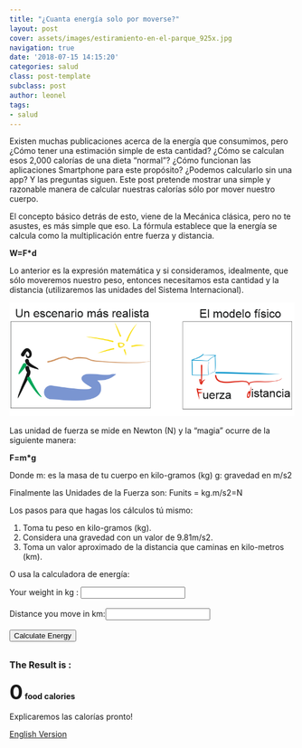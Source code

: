```yaml
---
title: "¿Cuanta energía solo por moverse?"
layout: post
cover: assets/images/estiramiento-en-el-parque_925x.jpg
navigation: true
date: '2018-07-15 14:15:20'
categories: salud
class: post-template
subclass: post
author: leonel
tags:
- salud
---
```


Existen muchas publicaciones acerca de la energía que consumimos, pero ¿Cómo tener una estimación simple de esta cantidad?  ¿Cómo se calculan esos 2,000 calorías de una dieta “normal”? ¿Cómo funcionan las aplicaciones Smartphone para este propósito? ¿Podemos calcularlo sin una app? Y las preguntas siguen. Este post pretende mostrar una simple y razonable manera de calcular nuestras calorías sólo por mover nuestro cuerpo.

El concepto básico detrás de esto, viene de la Mecánica clásica, pero no te asustes, es más simple que eso. La fórmula establece que la energía se calcula como la multiplicación entre fuerza y distancia.

**W=F*d**

Lo anterior es la expresión matemática y si consideramos, idealmente, que sólo moveremos nuestro peso, entonces necesitamos esta cantidad y la distancia (utilizaremos las unidades del Sistema Internacional).

![](/assets/images/mecanica-clasica-fuerza-y-distancia.png)

Las unidad de fuerza se mide en Newton (N) y la “magia” ocurre de la siguiente manera:

**F=m*g**

Donde m: es la masa de tu cuerpo en kilo-gramos (kg)
								 g: gravedad en m/s2

Finalmente las Unidades de la Fuerza son:
Funits = kg.m/s2=N


Los pasos para que hagas los cálculos tú mismo:

1. Toma tu peso en kilo-gramos (kg).
2. Considera una gravedad con un valor de 9.81m/s2.
3. Toma un valor aproximado de la distancia que caminas en kilo-metros (km).

O usa la calculadora de energía:

Your weight in kg : <input id="firstNumber" type="text" /><br /><br />
Distance you move in km:<input id="secondNumber" type="text" /><br /><br />
<input onclick="multiplyBy()" type="button" value="Calculate Energy" /><br /><br />

<b><span style="font-size: medium;">The Result is : </span></b><br /><br />
<b><span id="cals" style="font-size: 250%">0</span> food calories</b><br />

<script>
function multiplyBy()
{
	var calo=0;
    num1 = document.getElementById("firstNumber").value;
    num2 = document.getElementById("secondNumber").value;
	calo = parseFloat(document.getElementById("cals").innerHTML = Math.round((num1 * num2 * 9.81)/4.184)).toFixed(2);
}

</script>

Explicaremos las calorías pronto!

[English Version](http://central-hub.blogspot.com/2018/06/how-much-energy-just-for-moving.html)